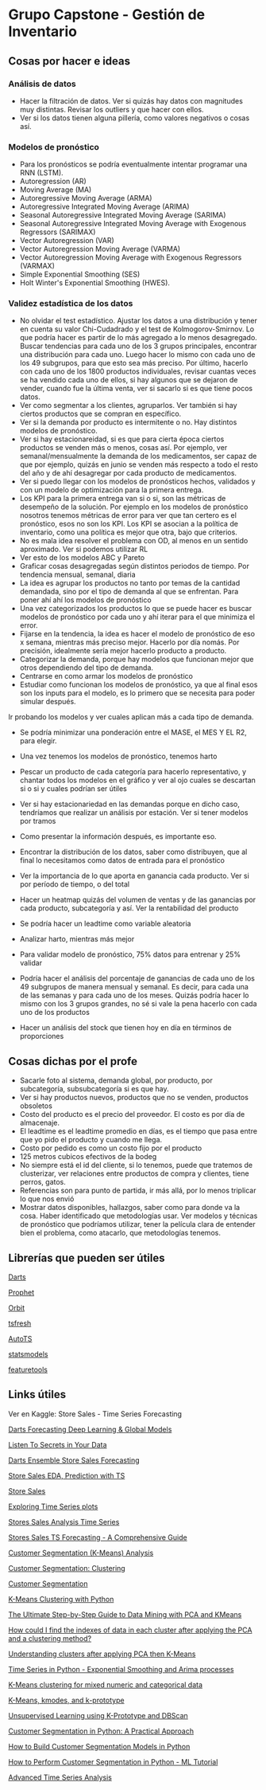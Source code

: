 # Grupo Capstone - Gestión de Inventario

## Cosas por hacer e ideas

### Análisis de datos

- Hacer la filtración de datos. Ver si quizás hay datos con magnitudes muy distintas. Revisar los outliers y que hacer con ellos.
- Ver si los datos tienen alguna pillería, como valores negativos o cosas así.

### Modelos de pronóstico

- Para los pronósticos se podría eventualmente intentar programar una RNN (LSTM).
- Autoregression (AR)
- Moving Average (MA)
- Autoregressive Moving Average (ARMA)
- Autoregressive Integrated Moving Average (ARIMA)
- Seasonal Autoregressive Integrated Moving Average (SARIMA)
- Seasonal Autoregressive Integrated Moving Average with Exogenous Regressors (SARIMAX)
- Vector Autoregression (VAR)
- Vector Autoregression Moving Average (VARMA)
- Vector Autoregression Moving Average with Exogenous Regressors (VARMAX)
- Simple Exponential Smoothing (SES)
- Holt Winter's Exponential Smoothing (HWES).

### Validez estadística de los datos




- No olvidar el test estadístico. Ajustar los datos a una distribución y tener en cuenta
su valor Chi-Cudadrado y el test de Kolmogorov-Smirnov. Lo que podría hacer es partir de lo más agregado a lo menos desagregado.
Buscar tendencias para cada uno de los 3 grupos principales, encontrar una distribución para cada uno.
Luego hacer lo mismo con cada uno de los 49 subgrupos, para que esto sea más preciso.
Por último, hacerlo con cada uno de los 1800 productos individuales, revisar cuantas veces se ha vendido cada uno de ellos,
si hay algunos que se dejaron de vender, cuando fue la última venta, ver si sacarlo si es que tiene pocos datos.
- Ver como segmentar a los clientes, agruparlos. Ver también si hay ciertos productos que se compran en específico.
- Ver si la demanda por producto es intermitente o no. Hay distintos modelos de pronóstico.
- Ver si hay estacionareidad, si es que para cierta época ciertos productos se venden más o menos, cosas así.
Por ejemplo, ver semanal/mensualmente la demanda de los medicamentos, ser capaz de que por ejemplo, quizás en junio
se venden más respecto a todo el resto del año y de ahí desagregar por cada producto de medicamentos.
- Ver si puedo llegar con los modelos de pronósticos hechos, validados y con un modelo de optimización para la primera entrega.
- Los KPI para la primera entrega van si o si, son las métricas de desempeño de la solución.
Por ejemplo en los modelos de pronóstico nosotros tenemos métricas de error para ver que tan certero es el pronóstico, esos no son los KPI.
Los KPI se asocian a la política de inventario, como una política es mejor que otra, bajo que criterios.
- No es mala idea resolver el problema con OD, al menos en un sentido aproximado. Ver si podemos utilizar RL
- Ver esto de los modelos ABC y Pareto
- Graficar cosas desagregadas según distintos periodos de tiempo. Por tendencia mensual, semanal, diaria
- La idea es agrupar los productos no tanto por temas de la cantidad demandada, sino por el tipo de demanda al que se enfrentan. Para poner ahí ahí los modelos de pronóstico
- Una vez categorizados los productos lo que se puede hacer es buscar modelos de pronóstico por cada uno y ahí iterar para el que minimiza el error.
- Fijarse en la tendencia, la idea es hacer el modelo de pronóstico de eso x semana, mientras más preciso mejor. Hacerlo por día nomás. Por precisión, idealmente sería mejor hacerlo producto a producto.
- Categorizar la demanda, porque hay modelos que funcionan mejor que otros dependiendo del tipo de demanda.
- Centrarse en como armar los modelos de pronóstico
- Estudiar como funcionan los modelos de pronóstico, ya que al final esos son los inputs para el modelo,
es lo primero que se necesita para poder simular después.

Ir probando los modelos y ver cuales aplican más a cada tipo de demanda.
- Se podría minimizar una ponderación entre el MASE, el MES Y EL R2, para elegir.
- Una vez tenemos los modelos de pronóstico, tenemos harto
- Pescar un producto de cada categoría para hacerlo representativo, y chantar todos los modelos en el gráfico y ver al ojo cuales se descartan si o si y cuales podrían ser útiles
- Ver si hay estacionariedad en las demandas porque en dicho caso, tendríamos que realizar un análisis por estación. Ver si tener modelos por tramos
- Como presentar la información después, es importante eso.
- Encontrar la distribución de los datos, saber como distribuyen, que al final lo necesitamos como datos de entrada para el pronóstico
- Ver la importancia de lo que aporta en ganancia cada producto. Ver si por período de tiempo, o del total
- Hacer un heatmap quizás del volumen de ventas y de las ganancias por cada producto, subcategoría y así. Ver la rentabilidad del producto

- Se podría hacer un leadtime como variable aleatoria

- Analizar harto, mientras más mejor
- Para validar modelo de pronóstico, 75% datos para entrenar y 25% validar
- Podría hacer el análisis del porcentaje de ganancias de cada uno de los 49 subgrupos de manera mensual y semanal. Es decir, para cada una de las semanas y para cada uno de los meses. Quizás podría
hacer lo mismo con los 3 grupos grandes, no sé si vale la pena hacerlo con cada uno de los productos
- Hacer un análisis del stock que tienen hoy en día en términos de proporciones
    
## Cosas dichas por el profe

- Sacarle foto al sistema, demanda global, por producto, por subcategoría, subsubcategoría si es que hay.
- Ver si hay productos nuevos, productos que no se venden, productos obsoletos
- Costo del producto es el precio del proveedor. El costo es por día de almacenaje.
- El leadtime es el leadtime promedio en días, es el tiempo que pasa entre que yo pido el producto y cuando me llega.
- Costo por pedido es como un costo fijo por el producto
- 125 metros cubicos efectivos de la bodeg
- No siempre está el id del cliente, si lo tenemos, puede que tratemos de clusterizar,
ver relaciones entre productos de compra y clientes, tiene perros, gatos.
- Referencias son para punto de partida, ir más allá, por lo menos triplicar lo que nos envió
- Mostrar datos disponibles, hallazgos, saber como para donde va la cosa. Haber identificado que metodologías usar.
Ver modelos y técnicas de pronóstico que podríamos utilizar, tener la película clara de entender bien el problema,
como atacarlo, que metodologías tenemos.
    

## Librerías que pueden ser útiles

[Darts](https://unit8co.github.io/darts/)

[Prophet](https://facebook.github.io/prophet/docs/quick_start.html)

[Orbit](https://orbit-ml.readthedocs.io/en/latest/)

[tsfresh](https://tsfresh.readthedocs.io/en/latest/)

[AutoTS](https://winedarksea.github.io/AutoTS/build/html/source/tutorial.html)

[statsmodels](https://www.statsmodels.org/stable/index.html)

[featuretools](https://www.featuretools.com/)



## Links útiles

Ver en Kaggle: Store Sales - Time Series Forecasting

[Darts Forecasting Deep Learning & Global Models](https://www.kaggle.com/code/ferdinandberr/darts-forecasting-deep-learning-global-models)

[Listen To Secrets in Your Data](https://www.kaggle.com/code/adnanshikh/listen-to-secrets-in-your-data)

[Darts Ensemble Store Sales Forecasting](https://www.kaggle.com/code/kelde9/darts-ensemble-stores-sales-forecasting#Machine-Learning-Model)

[Store Sales EDA, Prediction with TS](https://www.kaggle.com/code/kalilurrahman/store-sales-eda-prediction-with-ts)

[Store Sales](https://www.kaggle.com/code/hardikgarg03/store-sales)

[Exploring Time Series plots](https://www.kaggle.com/code/odins0n/exploring-time-series-plots-beginners-guide)

[Stores Sales Analysis Time Series](https://www.kaggle.com/code/kashishrastogi/store-sales-analysis-time-serie)

[Stores Sales TS Forecasting - A Comprehensive Guide](https://www.kaggle.com/code/ekrembayar/store-sales-ts-forecasting-a-comprehensive-guide#9.-ACF-&-PACF-for-each-family)

[Customer Segmentation (K-Means) Analysis]()

[Customer Segmentation: Clustering](https://www.kaggle.com/code/karnikakapoor/customer-segmentation-clustering#CLUSTERING)

[Customer Segmentation](https://www.kaggle.com/code/fabiendaniel/customer-segmentation)

[K-Means Clustering with Python](https://www.kaggle.com/code/prashant111/k-means-clustering-with-python)

[The Ultimate Step-by-Step Guide to Data Mining with PCA and KMeans](https://drlee.io/the-ultimate-step-by-step-guide-to-data-mining-with-pca-and-kmeans-83a2bcfdba7d)

[How could I find the indexes of data in each cluster after applying the PCA and a clustering method?](https://stackoverflow.com/questions/62626305/how-could-i-find-the-indexes-of-data-in-each-cluster-after-applying-the-pca-and)

[Understanding clusters after applying PCA then K-Means](https://datascience.stackexchange.com/questions/93100/understanding-clusters-after-applying-pca-then-k-means)

[Time Series in Python - Exponential Smoothing and Arima processes](https://towardsdatascience.com/time-series-in-python-exponential-smoothing-and-arima-processes-2c67f2a52788)

[K-Means clustering for mixed numeric and categorical data](https://datascience.stackexchange.com/questions/22/k-means-clustering-for-mixed-numeric-and-categorical-data)

[K-Means, kmodes, and k-prototype](https://medium.com/@reddyyashu20/k-means-kmodes-and-k-prototype-76537d84a669)

[Unsupervised Learning using K-Prototype and DBScan](https://www.kaggle.com/code/rohanadagouda/unsupervised-learning-using-k-prototype-and-dbscan)

[Customer Segmentation in Python: A Practical Approach](https://www.kdnuggets.com/customer-segmentation-in-python-a-practical-approach)

[How to Build Customer Segmentation Models in Python](https://365datascience.com/tutorials/python-tutorials/build-customer-segmentation-models/)

[How to Perform Customer Segmentation in Python - ML Tutorial](https://www.freecodecamp.org/news/customer-segmentation-python-machine-learning/)

[Advanced Time Series Analysis](https://www.kaggle.com/code/bextuychiev/advanced-time-series-analysis-decomposition)

[]()